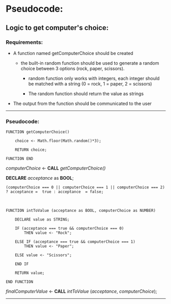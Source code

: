 # Pseudocode: 
## Logic to get computer's choice:
### Requirements: 
- A function named getComputerChoice should be created

    - the built-in random function should be used to generate a random choice between 3 options (rock, paper, scissors).

        - random function only works with integers, each integer should be matched with a string (0 = rock, 1 = paper, 2 = scissors)

        - The random function should return the value as strings

- The output from the function should be communicated to the user

___

### Pseudocode:

    FUNCTION getComputerChoice()

        choice <- Math.floor(Math.random()*3); 

        RETURN choice;

    FUNCTION END


*computerChoice* <- **CALL** *getComputerChoice()*

**DECLARE** *acceptance* as **BOOL**;

    (computerChoice === 0 || computerChoice === 1 || computerChoice === 2) ? acceptance =  true : acceptance  = false;

<br>

    FUNCTION intToValue (acceptance as BOOL, computerChoice as NUMBER)

        DECLARE value as STRING;

        IF (acceptance === true && computerChoice === 0)
            THEN value <- "Rock";

        ELSE IF (acceptance === true && computerChoice === 1) 
            THEN value <- "Paper";

        ELSE value <- "Scissors";

        END IF

        RETURN value;

    END FUNCTION

*finalComputerValue* <- **CALL** *intToValue* (*acceptance*, *computerChoice*);
___